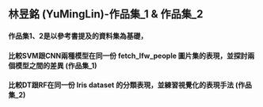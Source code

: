 ## 林昱銘 (YuMingLin)-作品集_1 & 作品集_2
#### 作品集1、2是以參考書提及的資料集為基礎，
#### 比較SVM跟CNN兩種模型在同一份 fetch_lfw_people 圖片集的表現，並探討兩個模型之間的差異 (作品集_1)
#### 比較DT跟RF在同一份 Iris dataset 的分類表現，並練習視覺化的表現手法 (作品集_2)
